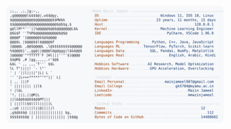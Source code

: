 <picture>
  <source srcset="https://raw.githubusercontent.com/mmazinjameel/mmazinjameel/main/dark_mode.svg?v=1760976758" media="(prefers-color-scheme: dark)">
  <img src="https://raw.githubusercontent.com/mmazinjameel/mmazinjameel/main/light_mode.svg?v=1760976758">
</picture>
